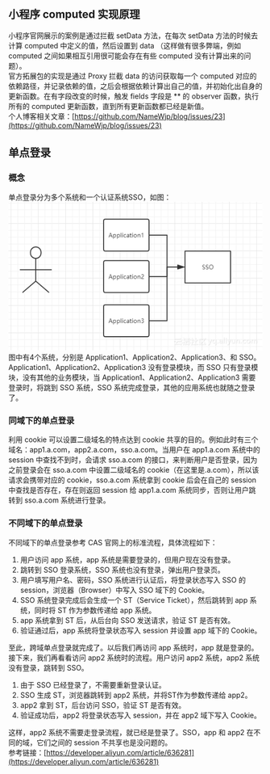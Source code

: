## 小程序 computed 实现原理
小程序官网展示的案例是通过拦截 setData 方法，在每次 setData 方法的时候去计算 computed 中定义的值，然后设置到 data （这样做有很多弊端，例如 computed 之间如果相互引用很可能会存在有些 computed 没有计算出来的问题）。  
官方拓展包的实现是通过 Proxy 拦截 data 的访问获取每一个 computed 对应的依赖路径，并记录依赖的值，之后会根据依赖计算出自己的值，并初始化出自身的更新函数。在有字段改变的时候，触发 fields 字段是 ** 的 observer 函数，执行所有的 computed 更新函数，直到所有更新函数都已经是新值。  
个人博客相关文章：[https://github.com/NameWjp/blog/issues/23](https://github.com/NameWjp/blog/issues/23)



## 单点登录
### 概念
单点登录分为多个系统和一个认证系统SSO，如图：
![](./images/sso.png)  
图中有4个系统，分别是 Application1、Application2、Application3、和 SSO。Application1、Application2、Application3 没有登录模块，而 SSO 只有登录模块，没有其他的业务模块，当 Application1、Application2、Application3 需要登录时，将跳到 SSO 系统，SSO 系统完成登录，其他的应用系统也就随之登录了。
### 同域下的单点登录
利用 cookie 可以设置二级域名的特点达到 cookie 共享的目的。例如此时有三个域名：app1.a.com，app2.a.com，sso.a.com。当用户在 app1.a.com 系统中的 session 中查找不到时，会请求 sso.a.com 的接口，来判断用户是否登录，因为之前登录会在 sso.a.com 中设置二级域名的 cookie（在这里是.a.com），所以该请求会携带对应的 cookie，sso.a.com 系统拿到 cookie 后会在自己的 session 中查找是否存在，存在则返回 session 给 app1.a.com 系统同步，否则让用户跳转到 sso.a.com 系统进行登录。
### 不同域下的单点登录
不同域下的单点登录参考 CAS 官网上的标准流程，具体流程如下：  
1. 用户访问 app 系统，app 系统是需要登录的，但用户现在没有登录。
2. 跳转到 SSO 登录系统，SSO 系统也没有登录，弹出用户登录页。
3. 用户填写用户名、密码，SSO 系统进行认证后，将登录状态写入 SSO 的 session，浏览器（Browser）中写入 SSO 域下的 Cookie。
4. SSO 系统登录完成后会生成一个 ST（Service Ticket），然后跳转到 app 系统，同时将 ST 作为参数传递给 app 系统。
5. app 系统拿到 ST 后，从后台向 SSO 发送请求，验证 ST 是否有效。
6. 验证通过后，app 系统将登录状态写入 session 并设置 app 域下的 Cookie。

至此，跨域单点登录就完成了。以后我们再访问 app 系统时，app 就是登录的。接下来，我们再看看访问 app2 系统时的流程。用户访问 app2 系统，app2 系统没有登录，跳转到 SSO。
1. 由于 SSO 已经登录了，不需要重新登录认证。
2. SSO 生成 ST，浏览器跳转到 app2 系统，并将ST作为参数传递给 app2。
3. app2 拿到 ST，后台访问 SSO，验证 ST 是否有效。
4. 验证成功后，app2 将登录状态写入 session，并在 app2 域下写入 Cookie。  

这样，app2 系统不需要走登录流程，就已经是登录了。SSO，app 和 app2 在不同的域，它们之间的 session 不共享也是没问题的。  
参考链接：[https://developer.aliyun.com/article/636281](https://developer.aliyun.com/article/636281)